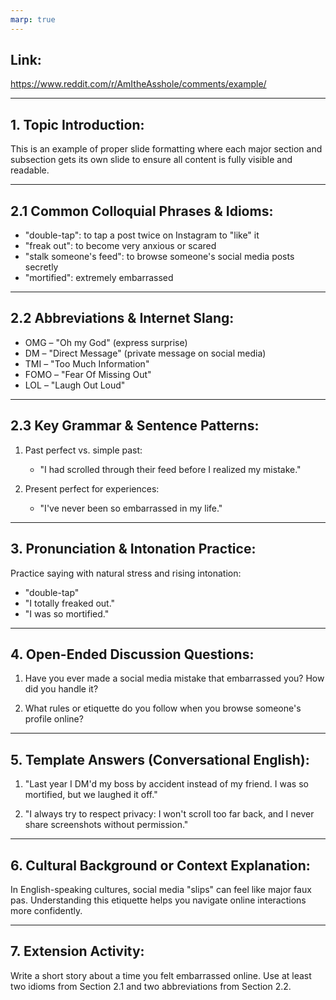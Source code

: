 ```yaml
---
marp: true
---
```


## Link:
https://www.reddit.com/r/AmItheAsshole/comments/example/

---

## 1. Topic Introduction:

This is an example of proper slide formatting where each major section and subsection gets its own slide to ensure all content is fully visible and readable.

---

## 2.1 Common Colloquial Phrases & Idioms:

- "double-tap": to tap a post twice on Instagram to "like" it
- "freak out": to become very anxious or scared  
- "stalk someone's feed": to browse someone's social media posts secretly
- "mortified": extremely embarrassed

---

## 2.2 Abbreviations & Internet Slang:

- OMG – "Oh my God" (express surprise)
- DM – "Direct Message" (private message on social media)  
- TMI – "Too Much Information"
- FOMO – "Fear Of Missing Out"
- LOL – "Laugh Out Loud"

---

## 2.3 Key Grammar & Sentence Patterns:

1. Past perfect vs. simple past:
   - "I had scrolled through their feed before I realized my mistake."

2. Present perfect for experiences:
   - "I've never been so embarrassed in my life."

---

## 3. Pronunciation & Intonation Practice:

Practice saying with natural stress and rising intonation:
- "double-tap"  
- "I totally freaked out."  
- "I was so mortified."

---

## 4. Open-Ended Discussion Questions:

1. Have you ever made a social media mistake that embarrassed you? How did you handle it?

2. What rules or etiquette do you follow when you browse someone's profile online?

---

## 5. Template Answers (Conversational English):

1. "Last year I DM'd my boss by accident instead of my friend. I was so mortified, but we laughed it off."

2. "I always try to respect privacy: I won't scroll too far back, and I never share screenshots without permission."

---

## 6. Cultural Background or Context Explanation:

In English-speaking cultures, social media "slips" can feel like major faux pas. Understanding this etiquette helps you navigate online interactions more confidently.

---

## 7. Extension Activity:

Write a short story about a time you felt embarrassed online. Use at least two idioms from Section 2.1 and two abbreviations from Section 2.2.